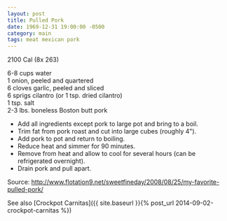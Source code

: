 ```yaml
---
layout: post
title: Pulled Pork
date: 1969-12-31 19:00:00 -0500
category: main
tags: meat mexican pork
---
```

2100 Cal (8x 263)
  
6-8 cups water  
1 onion, peeled and quartered  
6 cloves garlic, peeled and sliced  
6 sprigs cilantro (or 1 tsp. dried cilantro)  
1 tsp. salt  
2-3 lbs. boneless Boston butt pork  

 * Add all ingredients except pork to large pot and bring to a boil.
 * Trim fat from pork roast and cut into large cubes (roughly 4").
 * Add pork to pot and return to boiling.
 * Reduce heat and simmer for 90 minutes.
 * Remove from heat and allow to cool for several hours (can be refrigerated overnight).
 * Drain pork and pull apart.

Source: http://www.flotation9.net/sweetfineday/2008/08/25/my-favorite-pulled-pork/  
  
See also [Crockpot Carnitas]({{ site.baseurl }}{% post_url 2014-09-02-crockpot-carnitas %})
